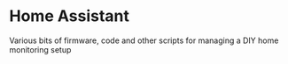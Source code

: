 # Home Assistant

Various bits of firmware, code and other scripts for managing a DIY home monitoring setup

